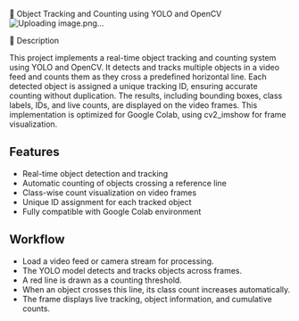 🚗 Object Tracking and Counting using YOLO and OpenCV
![Uploading image.png…]()

📘 Description

This project implements a real-time object tracking and counting system using YOLO and OpenCV. It detects and tracks multiple objects in a video feed and counts them as they cross a predefined horizontal line. Each detected object is assigned a unique tracking ID, ensuring accurate counting without duplication. The results, including bounding boxes, class labels, IDs, and live counts, are displayed on the video frames.
This implementation is optimized for Google Colab, using cv2_imshow for frame visualization.

## Features
- Real-time object detection and tracking  
- Automatic counting of objects crossing a reference line  
- Class-wise count visualization on video frames  
- Unique ID assignment for each tracked object  
- Fully compatible with Google Colab environment 

## Workflow

- Load a video feed or camera stream for processing.  
- The YOLO model detects and tracks objects across frames.  
- A red line is drawn as a counting threshold.  
- When an object crosses this line, its class count increases automatically.  
- The frame displays live tracking, object information, and cumulative counts.  


